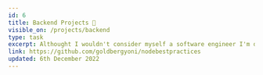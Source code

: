 ```yaml
---
id: 6
title: Backend Projects 🤔
visible_on: /projects/backend
type: task
excerpt: Althought I wouldn't consider myself a software engineer I'm definitely capable of doing most backend work. More importantly having this knowledge gives me a much better insight when building applications. I'm most comfortable with Node.js, Express, PostgreSQL, and Supabase. Linked is an amazing reference I frequent'
link: https://github.com/goldbergyoni/nodebestpractices
updated: 6th December 2022
---
```

